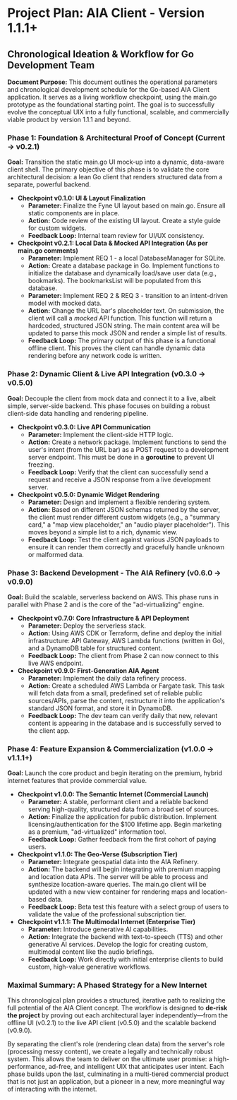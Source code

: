 # **Project Plan: AIA Client \- Version 1.1.1+**

## **Chronological Ideation & Workflow for Go Development Team**

**Document Purpose:** This document outlines the operational parameters and chronological development schedule for the Go-based AIA Client application. It serves as a living workflow checkpoint, using the main.go prototype as the foundational starting point. The goal is to successfully evolve the conceptual UIX into a fully functional, scalable, and commercially viable product by version 1.1.1 and beyond.

### **Phase 1: Foundation & Architectural Proof of Concept (Current \-\> v0.2.1)**

**Goal:** Transition the static main.go UI mock-up into a dynamic, data-aware client shell. The primary objective of this phase is to validate the core architectural decision: a lean Go client that renders structured data from a separate, powerful backend.

* **Checkpoint v0.1.0: UI & Layout Finalization**  
  * **Parameter:** Finalize the Fyne UI layout based on main.go. Ensure all static components are in place.  
  * **Action:** Code review of the existing UI layout. Create a style guide for custom widgets.  
  * **Feedback Loop:** Internal team review for UI/UX consistency.  
* **Checkpoint v0.2.1: Local Data & Mocked API Integration (As per main.go comments)**  
  * **Parameter:** Implement REQ 1 \- a local DatabaseManager for SQLite.  
  * **Action:** Create a database package in Go. Implement functions to initialize the database and dynamically load/save user data (e.g., bookmarks). The bookmarksList will be populated from this database.  
  * **Parameter:** Implement REQ 2 & REQ 3 \- transition to an intent-driven model with mocked data.  
  * **Action:** Change the URL bar's placeholder text. On submission, the client will call a *mocked* API function. This function will return a hardcoded, structured JSON string. The main content area will be updated to parse this mock JSON and render a simple list of results.  
  * **Feedback Loop:** The primary output of this phase is a functional offline client. This proves the client can handle dynamic data rendering before any network code is written.

### **Phase 2: Dynamic Client & Live API Integration (v0.3.0 \-\> v0.5.0)**

**Goal:** Decouple the client from mock data and connect it to a live, albeit simple, server-side backend. This phase focuses on building a robust client-side data handling and rendering pipeline.

* **Checkpoint v0.3.0: Live API Communication**  
  * **Parameter:** Implement the client-side HTTP logic.  
  * **Action:** Create a network package. Implement functions to send the user's intent (from the URL bar) as a POST request to a development server endpoint. This must be done in a **goroutine** to prevent UI freezing.  
  * **Feedback Loop:** Verify that the client can successfully send a request and receive a JSON response from a live development server.  
* **Checkpoint v0.5.0: Dynamic Widget Rendering**  
  * **Parameter:** Design and implement a flexible rendering system.  
  * **Action:** Based on different JSON schemas returned by the server, the client must render different custom widgets (e.g., a "summary card," a "map view placeholder," an "audio player placeholder"). This moves beyond a simple list to a rich, dynamic view.  
  * **Feedback Loop:** Test the client against various JSON payloads to ensure it can render them correctly and gracefully handle unknown or malformed data.

### **Phase 3: Backend Development \- The AIA Refinery (v0.6.0 \-\> v0.9.0)**

**Goal:** Build the scalable, serverless backend on AWS. This phase runs in parallel with Phase 2 and is the core of the "ad-virtualizing" engine.

* **Checkpoint v0.7.0: Core Infrastructure & API Deployment**  
  * **Parameter:** Deploy the serverless stack.  
  * **Action:** Using AWS CDK or Terraform, define and deploy the initial infrastructure: API Gateway, AWS Lambda functions (written in Go), and a DynamoDB table for structured content.  
  * **Feedback Loop:** The client from Phase 2 can now connect to this live AWS endpoint.  
* **Checkpoint v0.9.0: First-Generation AIA Agent**  
  * **Parameter:** Implement the daily data refinery process.  
  * **Action:** Create a scheduled AWS Lambda or Fargate task. This task will fetch data from a small, predefined set of reliable public sources/APIs, parse the content, restructure it into the application's standard JSON format, and store it in DynamoDB.  
  * **Feedback Loop:** The dev team can verify daily that new, relevant content is appearing in the database and is successfully served to the client app.

### **Phase 4: Feature Expansion & Commercialization (v1.0.0 \-\> v1.1.1+)**

**Goal:** Launch the core product and begin iterating on the premium, hybrid internet features that provide commercial value.

* **Checkpoint v1.0.0: The Semantic Internet (Commercial Launch)**  
  * **Parameter:** A stable, performant client and a reliable backend serving high-quality, structured data from a broad set of sources.  
  * **Action:** Finalize the application for public distribution. Implement licensing/authentication for the $100 lifetime app. Begin marketing as a premium, "ad-virtualized" information tool.  
  * **Feedback Loop:** Gather feedback from the first cohort of paying users.  
* **Checkpoint v1.1.0: The Geo-Verse (Subscription Tier)**  
  * **Parameter:** Integrate geospatial data into the AIA Refinery.  
  * **Action:** The backend will begin integrating with premium mapping and location data APIs. The server will be able to process and synthesize location-aware queries. The main.go client will be updated with a new view container for rendering maps and location-based data.  
  * **Feedback Loop:** Beta test this feature with a select group of users to validate the value of the professional subscription tier.  
* **Checkpoint v1.1.1: The Multimodal Internet (Enterprise Tier)**  
  * **Parameter:** Introduce generative AI capabilities.  
  * **Action:** Integrate the backend with text-to-speech (TTS) and other generative AI services. Develop the logic for creating custom, multimodal content like the audio briefings.  
  * **Feedback Loop:** Work directly with initial enterprise clients to build custom, high-value generative workflows.

### **Maximal Summary: A Phased Strategy for a New Internet**

This chronological plan provides a structured, iterative path to realizing the full potential of the AIA Client concept. The workflow is designed to **de-risk the project** by proving out each architectural layer independently—from the offline UI (v0.2.1) to the live API client (v0.5.0) and the scalable backend (v0.9.0).

By separating the client's role (rendering clean data) from the server's role (processing messy content), we create a legally and technically robust system. This allows the team to deliver on the ultimate user promise: a high-performance, ad-free, and intelligent UIX that anticipates user intent. Each phase builds upon the last, culminating in a multi-tiered commercial product that is not just an application, but a pioneer in a new, more meaningful way of interacting with the internet.